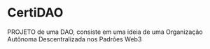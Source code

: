 # CertiDAO
PROJETO de uma DAO, consiste em uma ideia de uma Organização Autônoma Descentralizada nos Padrões Web3
